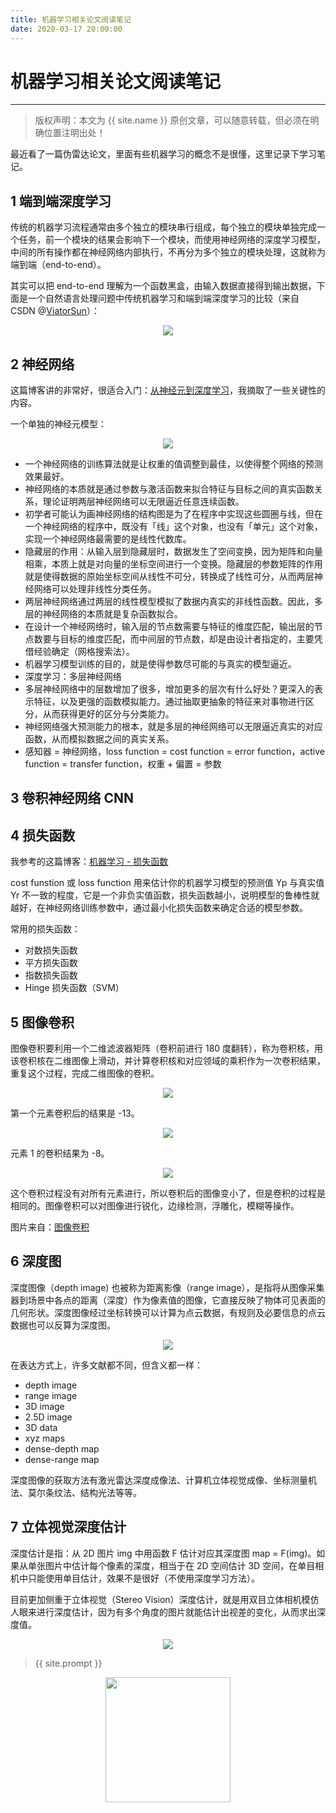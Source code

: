 ```yaml
---
title: 机器学习相关论文阅读笔记
date: 2020-03-17 20:00:00
---
```

# 机器学习相关论文阅读笔记
***
> 版权声明：本文为 {{ site.name }} 原创文章，可以随意转载，但必须在明确位置注明出处！

最近看了一篇伪雷达论文，里面有些机器学习的概念不是很懂，这里记录下学习笔记。

## 1 端到端深度学习

传统的机器学习流程通常由多个独立的模块串行组成，每个独立的模块单独完成一个任务，前一个模块的结果会影响下一个模块，而使用神经网络的深度学习模型，中间的所有操作都在神经网络内部执行，不再分为多个独立的模块处理，这就称为端到端（end-to-end）。

其实可以把 end-to-end 理解为一个函数黑盒，由输入数据直接得到输出数据，下面是一个自然语言处理问题中传统机器学习和端到端深度学习的比较（来自 CSDN @[ViatorSun](https://me.csdn.net/ViatorSun)）：

<div  align="center">
<img src="https://img-blog.csdn.net/20180822005359757?watermark/2/text/aHR0cHM6Ly9ibG9nLmNzZG4ubmV0L1ZpYXRvclN1bg==/font/5a6L5L2T/fontsize/400/fill/I0JBQkFCMA==/dissolve/70"/>
</div>

## 2 神经网络

这篇博客讲的非常好，很适合入门：[从神经元到深度学习](https://www.cnblogs.com/subconscious/p/5058741.html)，我摘取了一些关键性的内容。



一个单独的神经元模型：

<div  align="center">
<img src="https://dlonng.com/images/mlp.jpg"/>
</div>



- 一个神经网络的训练算法就是让权重的值调整到最佳，以使得整个网络的预测效果最好。
- 神经网络的本质就是通过参数与激活函数来拟合特征与目标之间的真实函数关系，理论证明两层神经网络可以无限逼近任意连续函数。
- 初学者可能认为画神经网络的结构图是为了在程序中实现这些圆圈与线，但在一个神经网络的程序中，既没有「线」这个对象，也没有「单元」这个对象，实现一个神经网络最需要的是线性代数库。
- 隐藏层的作用：从输入层到隐藏层时，数据发生了空间变换，因为矩阵和向量相乘，本质上就是对向量的坐标空间进行一个变换。隐藏层的参数矩阵的作用就是使得数据的原始坐标空间从线性不可分，转换成了线性可分，从而两层神经网络可以处理非线性分类任务。
- 两层神经网络通过两层的线性模型模拟了数据内真实的非线性函数。因此，多层的神经网络的本质就是复杂函数拟合。
- 在设计一个神经网络时，输入层的节点数需要与特征的维度匹配，输出层的节点数要与目标的维度匹配，而中间层的节点数，却是由设计者指定的，主要凭借经验确定（网格搜索法）。
- 机器学习模型训练的目的，就是使得参数尽可能的与真实的模型逼近。
- 深度学习：多层神经网络
- 多层神经网络中的层数增加了很多，增加更多的层次有什么好处？更深入的表示特征，以及更强的函数模拟能力。通过抽取更抽象的特征来对事物进行区分，从而获得更好的区分与分类能力。
- 神经网络强大预测能力的根本，就是多层的神经网络可以无限逼近真实的对应函数，从而模拟数据之间的真实关系。
- 感知器 = 神经网络，loss function = cost function = error function，active function = transfer function，权重 + 偏置 = 参数



## 3 卷积神经网络 CNN





## 4 损失函数

我参考的这篇博客：[机器学习 - 损失函数](https://www.csuldw.com/2016/03/26/2016-03-26-loss-function/)

cost funstion 或 loss function 用来估计你的机器学习模型的预测值 Yp 与真实值 Yr 不一致的程度，它是一个非负实值函数，损失函数越小，说明模型的鲁棒性就越好，在神经网络训练参数中，通过最小化损失函数来确定合适的模型参数。

常用的损失函数：

- 对数损失函数
- 平方损失函数
- 指数损失函数
- Hinge 损失函数（SVM）



## 5 图像卷积

图像卷积要利用一个二维滤波器矩阵（卷积前进行 180 度翻转），称为卷积核，用该卷积核在二维图像上滑动，并计算卷积核和对应领域的乘积作为一次卷积结果，重复这个过程，完成二维图像的卷积。

<div  align="center">
<img src="http://imgtec.eetrend.com/sites/imgtec.eetrend.com/files/201809/blog/17919-36799-4.jpg"/>
</div>

第一个元素卷积后的结果是 -13。

<div  align="center">
<img src="http://imgtec.eetrend.com/sites/imgtec.eetrend.com/files/201809/blog/17919-36800-5.jpg"/>
</div>

元素 1 的卷积结果为 -8。

<div  align="center">
<img src="http://imgtec.eetrend.com/sites/imgtec.eetrend.com/files/201809/blog/17919-36801-6.gif"/>
</div>

这个卷积过程没有对所有元素进行，所以卷积后的图像变小了，但是卷积的过程是相同的。图像卷积可以对图像进行锐化，边缘检测，浮雕化，模糊等操作。

图片来自：[图像卷积](http://imgtec.eetrend.com/d6-imgtec/blog/2018-09/17919.html)

## 6 深度图

深度图像（depth image) 也被称为距离影像（range image），是指将从图像采集器到场景中各点的距离（深度）作为像素值的图像，它直接反映了物体可见表面的几何形状。深度图像经过坐标转换可以计算为点云数据，有规则及必要信息的点云数据也可以反算为深度图。

<div  align="center">
<img src="http://5b0988e595225.cdn.sohucs.com/images/20171014/5697d8bab5bd4982aa7f10368ca03801.jpeg"/>
</div>

在表达方式上，许多文献都不同，但含义都一样：

- depth image
- range image
- 3D image
- 2.5D image
- 3D data
- xyz maps
- dense-depth map
- dense-range map

深度图像的获取方法有激光雷达深度成像法、计算机立体视觉成像、坐标测量机法、莫尔条纹法、结构光法等等。

## 7 立体视觉深度估计

深度估计是指：从 2D 图片 img 中用函数 F 估计对应其深度图 map = F(img)。如果从单张图片中估计每个像素的深度，相当于在 2D 空间估计 3D 空间，在单目相机中只能使用单目估计，效果不是很好（不使用深度学习方法）。

目前更加侧重于立体视觉（Stereo Vision）深度估计，就是用双目立体相机模仿人眼来进行深度估计，因为有多个角度的图片就能估计出视差的变化，从而求出深度值。



<div  align="center">
<img src="https://dlonng.com/images/xxx/xxx.png"/>
</div>

> {{ site.prompt }}

<div  align="center">
<img src="https://dlonng.com/images/wechart.jpg" width = "200" height = "200"/>